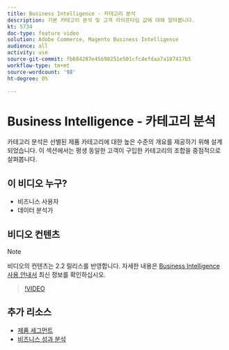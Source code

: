 ```yaml
---
title: Business Intelligence - 카테고리 분석
description: 기본 카테고리 분석 및 고객 라이프타임 값에 대해 알아봅니다.
kt: 5734
doc-type: feature video
solution: Adobe Commerce, Magento Business Intelligence
audience: all
activity: use
source-git-commit: fb684287e45698251e501cfc4efdaa7a187417b5
workflow-type: tm+mt
source-wordcount: '98'
ht-degree: 0%

---
```



# Business Intelligence - 카테고리 분석

카테고리 분석은 선별된 제품 카테고리에 대한 높은 수준의 개요를 제공하기 위해 설계되었습니다. 이 섹션에서는 평생 동일한 고객이 구입한 카테고리의 조합을 중점적으로 살펴봅니다.

## 이 비디오 누구?

- 비즈니스 사용자
- 데이터 분석가

## 비디오 컨텐츠

>[!NOTE]
>
>비디오의 컨텐츠는 2.2 릴리스를 반영합니다. 자세한 내용은 [Business Intelligence 사용 안내서](https://docs.magento.com/mbi/) 최신 정보를 확인하십시오.

>[!VIDEO](https://video.tv.adobe.com/v/37904/?quality=12&learn=on)

## 추가 리소스

- [제품 세그먼트](https://docs.magento.com/mbi/best-practices/segment-filter.html#product-segments)
- [비즈니스 성과 분석](https://docs.magento.com/mbi/data-analyst/analysis/bus-perf-analysis.html)
